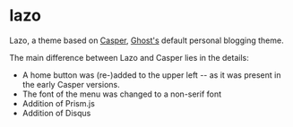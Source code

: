 # lazo
Lazo, a theme based on [Casper](https://github.com/TryGhost/casper), [Ghost's](https://ghost.org) default personal blogging theme. 

The main difference between Lazo and Casper lies in the details:
* A home button was (re-)added to the upper left -- as it was present in the early Casper versions.
* The font of the menu was changed to a non-serif font
* Addition of Prism.js
* Addition of Disqus

